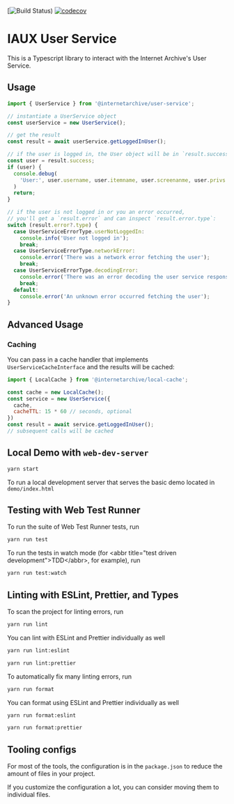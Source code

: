 [![Build Status](https://github.com/internetarchive/iaux-user-service/actions/workflows/ci.yml/badge.svg?branch=main)) [![codecov](https://codecov.io/gh/internetarchive/iaux-user-service/branch/master/graph/badge.svg)](https://codecov.io/gh/internetarchive/iaux-user-service)

# IAUX User Service

This is a Typescript library to interact with the Internet Archive's User Service.

## Usage

```js
import { UserService } from '@internetarchive/user-service';

// instantiate a UserService object
const userService = new UserService();

// get the result
const result = await userService.getLoggedInUser();

// if the user is logged in, the User object will be in `result.success`
const user = result.success;
if (user) {
  console.debug(
    'User:', user.username, user.itemname, user.screenanme, user.privs
  )
  return;
}

// if the user is not logged in or you an error occurred,
// you'll get a `result.error` and can inspect `result.error.type`:
switch (result.error?.type) {
  case UserServiceErrorType.userNotLoggedIn:
    console.info('User not logged in');
    break;
  case UserServiceErrorType.networkError:
    console.error('There was a network error fetching the user');
    break;
  case UserServiceErrorType.decodingError:
    console.error('There was an error decoding the user service response');
    break;
  default:
    console.error('An unknown error occurred fetching the user');
}
```

## Advanced Usage

### Caching
You can pass in a cache handler that implements `UserServiceCacheInterface` and the results will be cached:

```js
import { LocalCache } from '@internetarchive/local-cache';

const cache = new LocalCache();
const service = new UserService({
  cache,
  cacheTTL: 15 * 60 // seconds, optional
})
const result = await service.getLoggedInUser();
// subsequent calls will be cached
```

## Local Demo with `web-dev-server`
```bash
yarn start
```
To run a local development server that serves the basic demo located in `demo/index.html`

## Testing with Web Test Runner
To run the suite of Web Test Runner tests, run
```bash
yarn run test
```

To run the tests in watch mode (for &lt;abbr title=&#34;test driven development&#34;&gt;TDD&lt;/abbr&gt;, for example), run

```bash
yarn run test:watch
```

## Linting with ESLint, Prettier, and Types
To scan the project for linting errors, run
```bash
yarn run lint
```

You can lint with ESLint and Prettier individually as well
```bash
yarn run lint:eslint
```
```bash
yarn run lint:prettier
```

To automatically fix many linting errors, run
```bash
yarn run format
```

You can format using ESLint and Prettier individually as well
```bash
yarn run format:eslint
```
```bash
yarn run format:prettier
```

## Tooling configs

For most of the tools, the configuration is in the `package.json` to reduce the amount of files in your project.

If you customize the configuration a lot, you can consider moving them to individual files.
